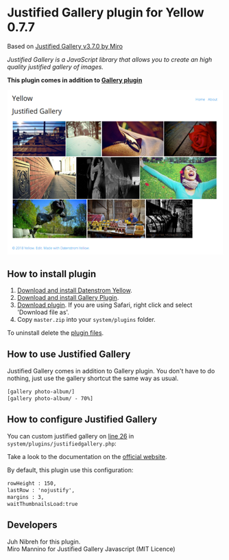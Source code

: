 Justified Gallery plugin for Yellow 0.7.7
====================
Based on [Justified Gallery v3.7.0 by Miro](https://github.com/miromannino/Justified-Gallery)

*Justified Gallery is a JavaScript library that allows you to create an high quality justified gallery of images.*

__This plugin comes in addition to [Gallery plugin](https://github.com/datenstrom/yellow-plugins/tree/master/gallery)__

<p align="center"><img src="example-screenshot.png?raw=true" alt="Screenshot"></p>

## How to install plugin

1. [Download and install Datenstrom Yellow](https://github.com/datenstrom/yellow/).
2. [Download and install Gallery Plugin](https://github.com/datenstrom/yellow-plugins/tree/master/gallery/).
3. [Download plugin](https://github.com/nibreh/yellow-plugin-justified-gallery/archive/master.zip). If you are using Safari, right click and select 'Download file as'.
4. Copy `master.zip` into your `system/plugins` folder.

To uninstall delete the [plugin files](update.ini).

## How to use Justified Gallery

Justified Gallery comes in addition to Gallery plugin. You don't have to do nothing, just use the gallery shortcut the same way as usual.

    [gallery photo-album/]
    [gallery photo-album/ - 70%]

## How to configure Justified Gallery

You can custom justified gallery on [line 26](https://github.com/nibreh/yellow-plugin-justified-gallery/blob/718ad449ebd849e9e0b2277d72d8c3b16f9f23dd/justifiedgallery.php#L26) in `system/plugins/justifiedgallery.php`:

Take a look to the documentation on the [official website](http://miromannino.github.io/Justified-Gallery/options-and-events/).

By default, this plugin use this configuration: 

    rowHeight : 150,
    lastRow : 'nojustify',
    margins : 3,
    waitThumbnailsLoad:true

## Developers

Juh Nibreh for this plugin.  
Miro Mannino for Justified Gallery Javascript (MIT Licence)
